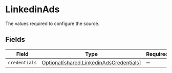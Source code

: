 # LinkedinAds

The values required to configure the source.


## Fields

| Field                                                                                        | Type                                                                                         | Required                                                                                     | Description                                                                                  |
| -------------------------------------------------------------------------------------------- | -------------------------------------------------------------------------------------------- | -------------------------------------------------------------------------------------------- | -------------------------------------------------------------------------------------------- |
| `credentials`                                                                                | [Optional[shared.LinkedinAdsCredentials]](undefined/models/shared/linkedinadscredentials.md) | :heavy_minus_sign:                                                                           | N/A                                                                                          |